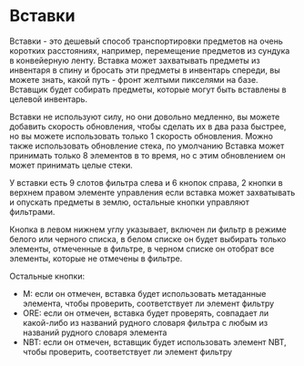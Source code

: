# Вставки

Вставки - это дешевый способ транспортировки предметов на очень коротких расстояниях, например, перемещение предметов из сундука в конвейерную ленту. 
Вставка может захватывать предметы из инвентаря в спину и бросать эти предметы в инвентарь спереди,
вы можете знать, какой путь - фронт желтыми пикселями на базе.
Вставщик будет собирать предметы, которые могут быть вставлены в целевой инвентарь.

Вставки не используют силу, но они довольно медленно, вы можете добавить скорость обновления, чтобы сделать их в два раза быстрее,
 но вы можете использовать только 1 скорость обновления. Можно также использовать обновление стека,
 по умолчанию Вставка может принимать только 8 элементов в то время, но с этим обновлением он может принимать целые стеки.

У вставки есть 9 слотов фильтра слева и 6 кнопок справа, 2 кнопки в верхнем правом элементе управления 
если вставка может захватывать и опускать предметы в землю, остальные кнопки управляют фильтрами.

Кнопка в левом нижнем углу указывает, включен ли фильтр в режиме белого или черного списка, 
в белом списке он будет выбирать только элементы, отмеченные в фильтре, в черном списке он отобрат все элементы, которые не отмечены
в фильтре.


Остальные кнопки:
- M: если он отмечен, вставка будет использовать метаданные элемента, чтобы проверить, соответствует ли элемент фильтру
- ORE: если он отмечен, вставка будет проверять, совпадает ли какой-либо из названий рудного словаря фильтра с любым из названий рудного словаря элемента
- NBT: если он отмечен, вставщик будет использовать элемент NBT, чтобы проверить, соответствует ли элемент фильтру